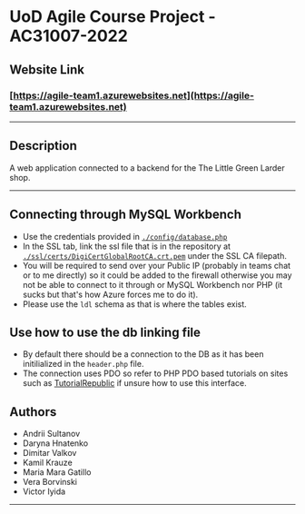 # UoD Agile Course Project - AC31007-2022
## Website Link
### [https://agile-team1.azurewebsites.net](https://agile-team1.azurewebsites.net)

---
## Description
A web application connected to a backend for the The Little Green Larder shop.

---

## Connecting through MySQL Workbench
- Use the credentials provided in [`./config/database.php`](https://github.com/KamilKrauze/agile_project/tree/main/config)
- In the SSL tab, link the ssl file that is in the repository at [`./ssl/certs/DigiCertGlobalRootCA.crt.pem`](https://github.com/KamilKrauze/agile_project/tree/ssl/certs/) under the SSL CA filepath.
- You will be required to send over your Public IP (probably in teams chat or to me directly) so it could be added to the firewall otherwise you may not be able to connect to it through or MySQL Workbench nor PHP (it sucks but that's how Azure forces me to do it).
- Please use the `ldl` schema as that is where the tables exist.

## Use how to use the db linking file
- By default there should be a connection to the DB as it has been initilialized in the `header.php` file.
- The connection uses PDO so refer to PHP PDO based tutorials on sites such as [TutorialRepublic](https://www.tutorialrepublic.com/php-tutorial/) if unsure how to use this interface.

## Authors
- Andrii Sultanov
- Daryna Hnatenko
- Dimitar Valkov
- Kamil Krauze
- Maria Mara Gatillo
- Vera Borvinski
- Victor Iyida

---
